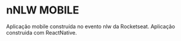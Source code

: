 # nNLW MOBILE
Aplicação mobile construída no evento nlw da Rocketseat. Aplicação construida com ReactNative.
